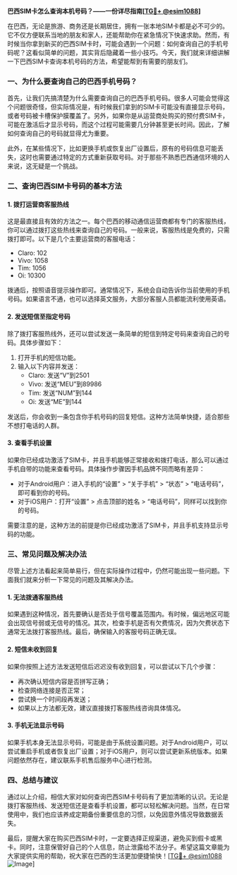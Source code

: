 **巴西SIM卡怎么查询本机号码？——一份详尽指南[[TG💪+ @esim1088](https://t.me/s/esim1088)]**

在巴西，无论是旅游、商务还是长期居住，拥有一张本地SIM卡都是必不可少的。它不仅方便联系当地的朋友和家人，还能帮助你在紧急情况下快速求助。然而，有时候当你拿到新买的巴西SIM卡时，可能会遇到一个问题：如何查询自己的手机号码呢？这看似简单的问题，其实背后隐藏着一些小技巧。今天，我们就来详细讲解一下巴西SIM卡查询本机号码的方法，希望能帮到有需要的朋友们。

### 一、为什么要查询自己的巴西手机号码？

首先，让我们先搞清楚为什么需要查询自己的巴西手机号码。很多人可能会觉得这个问题很奇怪，但实际情况是，有时候我们拿到的SIM卡可能没有直接显示号码，或者号码被卡槽保护膜覆盖了。另外，如果你是从运营商处购买的预付费SIM卡，可能在激活后才显示号码，而这个过程可能需要几分钟甚至更长时间。因此，了解如何查询自己的号码就显得尤为重要。

此外，在某些情况下，比如更换手机或恢复出厂设置后，原有的号码信息可能丢失，这时也需要通过特定的方式重新获取号码。对于那些不熟悉巴西通信环境的人来说，这无疑是一个挑战。

### 二、查询巴西SIM卡号码的基本方法

#### 1. **拨打运营商客服热线**
这是最直接且有效的方法之一。每个巴西的移动通信运营商都有专门的客服热线，你可以通过拨打这些热线来查询自己的号码。一般来说，客服热线是免费的，只需拨打即可。以下是几个主要运营商的客服电话：

- Claro: 102
- Vivo: 1058
- Tim: 1056
- Oi: 10300

拨通后，按照语音提示操作即可。通常情况下，系统会自动告诉你当前使用的手机号码。如果语言不通，也可以选择英文服务，大部分客服人员都能流利使用英语。

#### 2. **发送短信至指定号码**
除了拨打客服热线外，还可以尝试发送一条简单的短信到特定号码来查询自己的号码。具体步骤如下：

1. 打开手机的短信功能。
2. 输入以下内容并发送：
   - Claro: 发送“V”到2501
   - Vivo: 发送“MEU”到89986
   - Tim: 发送“NUM”到144
   - Oi: 发送“ME”到144

发送后，你会收到一条包含你手机号码的回复短信。这种方法简单快捷，适合那些不想打电话的人群。

#### 3. **查看手机设置**
如果你已经成功激活了SIM卡，并且手机能够正常接收和拨打电话，那么可以通过手机自带的功能来查看号码。具体操作步骤因手机品牌不同而略有差异：

- 对于Android用户：进入手机的“设置” > “关于手机” > “状态” > “电话号码”，即可看到你的号码。
- 对于iOS用户：打开“设置” > 点击顶部的姓名 > “电话号码”，同样可以找到你的号码。

需要注意的是，这种方法的前提是你已经成功激活了SIM卡，并且手机支持显示号码的功能。

### 三、常见问题及解决办法

尽管上述方法看起来简单易行，但在实际操作过程中，仍然可能出现一些问题。下面我们就来分析一下常见的问题及其解决办法。

#### 1. **无法拨通客服热线**
如果遇到这种情况，首先要确认是否处于信号覆盖范围内。有时候，偏远地区可能会出现信号弱或无信号的情况。其次，检查手机是否有欠费情况，因为欠费状态下通常无法拨打客服热线。最后，确保输入的客服号码正确无误。

#### 2. **短信未收到回复**
如果你按照上述方法发送短信后迟迟没有收到回复，可以尝试以下几个步骤：
- 再次确认短信内容是否拼写正确；
- 检查网络连接是否正常；
- 尝试换一个时间段再发送；
- 如果以上方法都无效，建议直接拨打客服热线咨询具体情况。

#### 3. **手机无法显示号码**
如果手机本身无法显示号码，可能是由于系统设置问题。对于Android用户，可以尝试重启手机或者恢复出厂设置；对于iOS用户，则可以尝试更新系统版本。如果问题依然存在，建议联系手机售后服务中心进行检测。

### 四、总结与建议

通过以上介绍，相信大家对如何查询巴西SIM卡号码有了更加清晰的认识。无论是拨打客服热线、发送短信还是查看手机设置，都可以轻松解决问题。当然，在日常使用中，我们也应该养成定期备份重要信息的习惯，以免因意外情况导致数据丢失。

最后，提醒大家在购买巴西SIM卡时，一定要选择正规渠道，避免买到假卡或黑卡。同时，注意保管好自己的个人信息，防止泄露给不法分子。希望这篇文章能为大家提供实用的帮助，祝大家在巴西的生活更加便捷愉快！[[TG💪+ @esim1088](https://t.me/s/esim1088) ![Image](https://i.postimg.cc/4NQfJmqS/Snipaste-2025-05-13-00-14-12.png)]